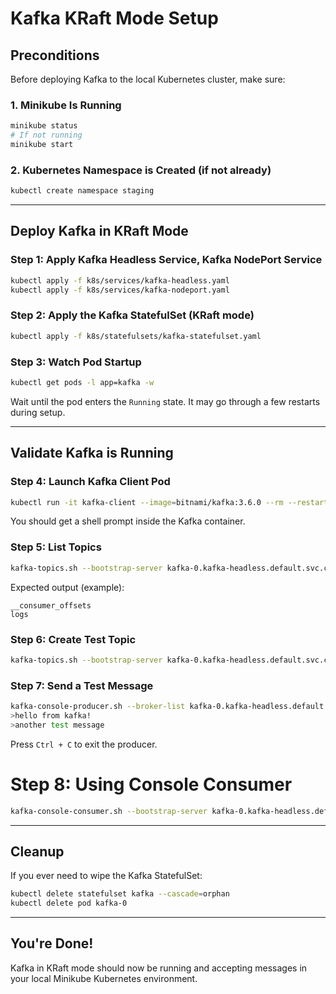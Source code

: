 # Kafka KRaft Mode Setup

##  Preconditions

Before deploying Kafka to the local Kubernetes cluster, make sure:

### 1. Minikube Is Running

```bash
minikube status
# If not running
minikube start
```

### 2. Kubernetes Namespace is Created (if not already)

```bash
kubectl create namespace staging
```

---

##  Deploy Kafka in KRaft Mode

### Step 1: Apply Kafka Headless Service, Kafka NodePort Service

```bash
kubectl apply -f k8s/services/kafka-headless.yaml
kubectl apply -f k8s/services/kafka-nodeport.yaml
```

### Step 2: Apply the Kafka StatefulSet (KRaft mode)

```bash
kubectl apply -f k8s/statefulsets/kafka-statefulset.yaml
```

### Step 3: Watch Pod Startup

```bash
kubectl get pods -l app=kafka -w
```

Wait until the pod enters the `Running` state. It may go through a few restarts during setup.

---

##  Validate Kafka is Running

### Step 4: Launch Kafka Client Pod

```bash
kubectl run -it kafka-client --image=bitnami/kafka:3.6.0 --rm --restart=Never -- bash
```

You should get a shell prompt inside the Kafka container.

### Step 5: List Topics

```bash
kafka-topics.sh --bootstrap-server kafka-0.kafka-headless.default.svc.cluster.local:9094 --list
```

Expected output (example):

```
__consumer_offsets
logs
```

### Step 6: Create Test Topic

```bash
kafka-topics.sh --bootstrap-server kafka-0.kafka-headless.default.svc.cluster.local:9094 --create --topic test-topic --partitions 1 --replication-factor 1
```

### Step 7: Send a Test Message

```bash
kafka-console-producer.sh --broker-list kafka-0.kafka-headless.default.svc.cluster.local:9092 --topic test-topic
>hello from kafka!
>another test message
```

Press `Ctrl + C` to exit the producer.

# Step 8: Using Console Consumer
```sh
kafka-console-consumer.sh --bootstrap-server kafka-0.kafka-headless.default.svc.cluster.local:9094 --topic
``` 

---

##  Cleanup

If you ever need to wipe the Kafka StatefulSet:

```bash
kubectl delete statefulset kafka --cascade=orphan
kubectl delete pod kafka-0
```

---

##  You're Done!

Kafka in KRaft mode should now be running and accepting messages in your local Minikube Kubernetes environment. 

